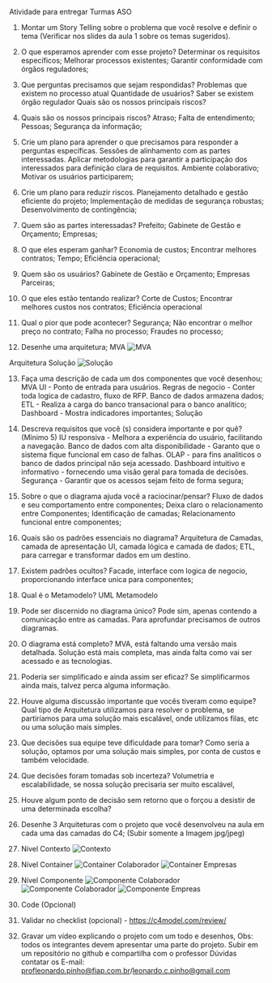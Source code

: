 Atividade para entregar Turmas ASO 
1. Montar um Story Telling sobre o problema que você resolve e definir o tema (Verificar nos 
slides da aula 1 sobre os temas sugeridos). 

2. O que esperamos aprender com esse projeto? 
Determinar os requisitos específicos;
Melhorar processos existentes;
Garantir conformidade com órgãos reguladores;


3. Que perguntas precisamos que sejam respondidas? 
Problemas que existem no processo atual
Quantidade de usuários?
Saber se existem órgão regulador
Quais são os nossos principais riscos?


4. Quais são os nossos principais riscos? 
Atraso;
Falta de entendimento;
Pessoas;
Segurança da informação;

5. Crie um plano para aprender o que precisamos para responder a perguntas específicas. 
Sessões de alinhamento com as partes interessadas.
Aplicar metodologias para garantir a participação dos interessados para definição clara de requisitos.
Ambiente colaborativo;
Motivar os usuários participarem;


6. Crie um plano para reduzir riscos. 
Planejamento detalhado e gestão eficiente do projeto;
Implementação de medidas de segurança robustas;
Desenvolvimento de contingência;


7. Quem são as partes interessadas? 
Prefeito;
Gabinete de Gestão e Orçamento;
Empresas;


8. O que eles esperam ganhar? 
Economia de custos;
Encontrar melhores contratos;
Tempo;
Eficiência operacional;



9. Quem são os usuários? 
Gabinete de Gestão e Orçamento;
Empresas Parceiras;


10. O que eles estão tentando realizar? 
Corte de Custos;
Encontrar melhores custos nos contratos;
Eficiência operacional

11. Qual o pior que pode acontecer? 
Segurança;
Não encontrar o melhor preço no contrato;
Falha no processo;
Fraudes no processo;


12. Desenhe uma arquitetura; 
MVA
![MVA](../images/arquitetura_omb-Arquitetura%20MVA.drawio.png)

Arquitetura Solução
![Solução](../images/arquitetura_omb-Arquitetura_solucao.drawio.png)

13. Faça uma descrição de cada um dos componentes que você desenhou; 
MVA
UI - Ponto de entrada para usuários.
Regras de negocio - Conter toda logica de cadastro, fluxo de RFP.
Banco de dados armazena dados;
ETL - Realiza a carga do banco transacional para o banco analitico;
Dashboard - Mostra indicadores importantes;
Solução

14. Descreva requisitos que você (s) considera importante e por quê? (Mínimo 5) 
IU responsiva - Melhora a experiência do usuário, facilitando a navegação.
Banco de dados com alta disponibilidade - Garanto que o sistema fique funcional em caso de falhas.
OLAP - para fins analiticos o banco de dados principal não seja acessado.
Dashboard intuitivo e informativo - fornecendo uma visão geral para tomada de decisões.
Segurança - Garantir que os acessos sejam feito de forma segura;

15. Sobre o que o diagrama ajuda você a raciocinar/pensar? 
Fluxo de dados e seu comportamento entre componentes;
Deixa claro o relacionamento entre Componentes;
Identificação de camadas;
Relacionamento funcional entre componentes;


16. Quais são os padrões essenciais no diagrama? 
Arquitetura de Camadas, camada de apresentação UI, camada lógica e camada de dados;
ETL, para carregar e transformar dados em um destino.

17. Existem padrões ocultos? 
Facade, interface com logica de negocio, proporcionando interface unica para componentes;

18. Qual é o Metamodelo? 
UML Metamodelo

19. Pode ser discernido no diagrama único? 
Pode sim, apenas contendo a comunicação entre as camadas. Para aprofundar precisamos de outros diagramas.

20. O diagrama está completo? 
MVA, está faltando uma versão mais detalhada.
Solução está mais completa, mas ainda falta como vai ser acessado e as tecnologias.

21. Poderia ser simplificado e ainda assim ser eficaz? 
Se simplificarmos ainda mais, talvez perca alguma informação.

22. Houve alguma discussão importante que vocês tiveram como equipe? 
Qual tipo de Arquitetura utilizamos para resolver o problema, se partiríamos para uma solução mais escalável, onde utilizamos filas, etc ou uma solução mais simples.

23. Que decisões sua equipe teve dificuldade para tomar? 
Como seria a solução, optamos por uma solução mais simples, por conta de custos e também velocidade.

24. Que decisões foram tomadas sob incerteza? 
Volumetria e escalabilidade, se nossa solução precisaria ser muito escalável,

25. Houve algum ponto de decisão sem retorno que o forçou a desistir de uma determinada escolha? 

26. Desenhe 3 Arquiteturas com o projeto que você desenvolveu na aula em cada uma das 
camadas do C4; (Subir somente a Imagem jpg/jpeg) 

27. Nível Contexto 
![Contexto](../images/c4/context/c4_context.png)

28. Nível Container 
![Container Colaborador](../images/c4/container/container_colaborador.png)
![Container Empresas](../images/c4/container/container_empresas.png)

29. Nível Componente 
![Componente Colaborador](../images/c4/component/canal_colaborador.png)
![Componente Colaborador](../images/c4/component/dashboard_colaborador.png)
![Componente Empreas](../images/c4/component/canal_empresas.png)
30. Code (Opcional) 
31. Validar no checklist (opcional) - https://c4model.com/review/ 
32. Gravar um vídeo explicando o projeto com um todo e desenhos, Obs: todos os integrantes 
devem apresentar uma parte do projeto. 
Subir em um repositório no github e compartilha com o professor 
Dúvidas contatar os E-mail: 
profleonardo.pinho@fiap.com.br/leonardo.c.pinho@gmail.com 
